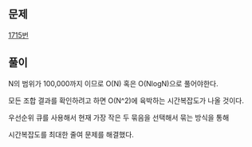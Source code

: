 ## 문제
[1715번](https://www.acmicpc.net/problem/1715)

## 풀이
N의 범위가 100,000까지 이므로 O(N) 혹은 O(NlogN)으로 풀어야한다.

모든 조합 결과를 확인하려고 하면 O(N^2)에 육박하는 시간복잡도가 나올 것이다.

우선순위 큐를 사용해서 현재 가장 작은 두 묶음을 선택해서 묶는 방식을 통해 

시간복잡도를 최대한 줄여 문제를 해결했다. 